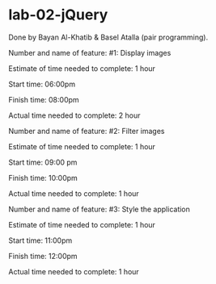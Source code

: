 # lab-02-jQuery

Done by Bayan Al-Khatib  & Basel Atalla (pair programming).


Number and name of feature: #1: Display images

Estimate of time needed to complete: 1 hour

Start time: 06:00pm

Finish time: 08:00pm

Actual time needed to complete: 2 hour


Number and name of feature: #2: Filter images

Estimate of time needed to complete: 1 hour

Start time: 09:00 pm

Finish time: 10:00pm

Actual time needed to complete: 1 hour


Number and name of feature: #3: Style the application

Estimate of time needed to complete: 1 hour

Start time: 11:00pm

Finish time: 12:00pm

Actual time needed to complete: 1 hour 



